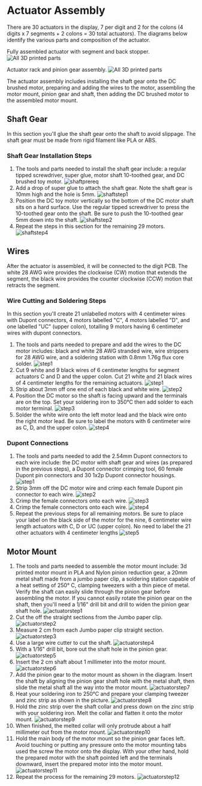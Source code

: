 # Actuator Assembly

There are 30 actuators in the display, 7 per digit and 2 for the colons (4 digits x 7 segments + 2 colons = 30 total actuators). The diagrams below identify the various parts and composition of the actuator.

Fully assembled actuator with segment and back stopper.
![All 3D printed parts](../img/motor-actuator-titles.png)

Actuator rack and pinion gear assembly.
![All 3D printed parts](../img/motor-gears-title.png)

The actuator assembly includes installing the shaft gear onto the DC brushed motor, preparing and adding the wires to the motor, assembling the motor mount, pinion gear and shaft, then adding the DC brushed motor to the assembled motor mount.

## Shaft Gear

In this section you'll glue the shaft gear onto the shaft to avoid slippage. The shaft gear must be made from rigid filament like PLA or ABS.

### Shaft Gear Installation Steps

1. The tools and parts needed to install the shaft gear include: a regular tipped screwdriver, super glue, motor shaft 10-toothed gear, and DC brushed toy motor.
![shaftprereq](../img/motor-shaft-gear/1-motor-shaft-gear.webp)
1. Add a drop of super glue to attach the shaft gear. Note the shaft gear is 10mm high and the hole is 5mm.
![shaftstep1](../img/motor-shaft-gear/2-motor-shaft-gear.webp)
1. Position the DC toy motor vertically so the bottom of the DC motor shaft sits on a hard surface. Use the regular tipped screwdriver to press the 10-toothed gear onto the shaft. Be sure to push the 10-toothed gear 5mm down into the shaft.
![shaftstep2](../img/motor-shaft-gear/3-motor-shaft-gear.webp)
1. Repeat the steps in this section for the remaining 29 motors.
![shaftstep4](../img/motor-shaft-gear/4-motor-shaft-gear.webp)

## Wires

After the actuator is assembled, it will be connected to the digit PCB. The white 28 AWG wire provides the clockwise (CW) motion that extends the segment, the black wire provides the counter clockwise (CCW) motion that retracts the segment.

### Wire Cutting and Soldering Steps

In this section you'll create 21 unlabelled motors with 4 centimeter wires with Dupont connectors, 4 motors labelled "C", 4 motors labelled "D", and one labelled "UC" (upper colon), totalling 9 motors having 6 centimeter wires with dupont connectors.

1. The tools and parts needed to prepare and add the wires to the DC motor includes: black and white 28 AWG stranded wire, wire strippers for 28 AWG wire, and a soldering station with 0.8mm 1.76g flux core solder.
![step1](../img/motor-wire/1-motor-wire-assembly.webp)
2. Cut 9 white and 9 black wires of 6 centimeter lengths for segment actuators C and D and the upper colon. Cut 21 white and 21 black wires of 4 centimeter lengths for the remaining actuators.
![step1](../img/motor-wire/2-motor-wire-assembly.webp)
1. Strip about 3mm off one end of each black and white wire.
![step2](../img/motor-wire/3-motor-wire-assembly.webp)
1. Position the DC motor so the shaft is facing upward and the terminals are on the top. Set your soldering iron to 350°C then add solder to each motor terminal.
![step3](../img/motor-wire/4-motor-wire-assembly.webp)
1. Solder the white wire onto the left motor lead and the black wire onto the right motor lead. Be sure to label the motors with 6 centimeter wire as C, D, and the upper colon.
![step4](../img/motor-wire/5-motor-wire-assembly.webp)

### Dupont Connections

1. The tools and parts needed to add the 2.54mm Dupont connectors to each wire include: the DC motor with shaft gear and wires (as prepared in the previous steps), a Dupont connector crimping tool, 60 female Dupont pin connectors and 30 1x2p Dupont connector housings.
![step1](../img//dupont-connections/1-motor-wire-dupont-connection.webp)
1. Strip 3mm off the DC motor wire and crimp each female Dupont pin connector to each wire.
![step2](../img/dupont-connections/2-motor-wire-dupont-connection.webp)
1. Crimp the female connectors onto each wire.
![step3](../img/dupont-connections/3-motor-wire-dupont-connection.webp)
1. Crimp the female connectors onto each wire.
![step4](../img/dupont-connections/4-motor-wire-dupont-connection.webp)
1. Repeat the previous steps for all remaining motors. Be sure to place your label on the black side of the motor for the nine, 6 centimeter wire length actuators with C, D or UC (upper colon). No need to label the 21 other actuators with 4 centimeter lengths
![step5](../img/dupont-connections/5-motor-wire-dupont-connection.webp)

## Motor Mount

1. The tools and parts needed to assemble the motor mount include: 3d printed motor mount in PLA and Nylon pinion reduction gear, a 20mm metal shaft made from a jumbo paper clip, a soldering station capable of a heat setting of 250° C, clamping tweezers with a thin piece of metal. Verify the shaft can easily slide through the pinion gear before assembling the motor. If you cannot easily rotate the pinion gear on the shaft, then you'll need a 1/16" drill bit and drill to widen the pinion gear shaft hole.
![actuatorstep1](../img/actuator/1-actuator.webp)
1. Cut the off the straight sections from the Jumbo paper clip. 
![actuatorstep2](../img/actuator/2-actuator.webp)
1. Measure 2 cm from each Jumbo paper clip straight section.
![actuatorstep3](../img/actuator/3-actuator.webp)
1. Use a large wire cutter to cut the shaft.
![actuatorstep4](../img/actuator/4-actuator.webp)
1. With a 1/16" drill bit, bore out the shaft hole in the pinion gear.
![actuatorstep5](../img/actuator/5-actuator.webp)
1. Insert the 2 cm shaft about 1 millimeter into the motor mount.
![actuatorstep6](../img/actuator/6-actuator.webp)
1. Add the pinion gear to the motor mount as shown in the diagram. Insert the shaft by aligning the pinion gear shaft hole with the metal shaft, then slide the metal shaft all the way into the motor mount.
![actuatorstep7](../img/actuator/7-actuator.webp)
1. Heat your soldering iron to 250°C and prepare your clamping tweezer and zinc strip as shown in the picture.
![actuatorstep8](../img/actuator/8-actuator.webp)
1. Hold the zinc strip over the shaft collar and press down on the zinc strip with your soldering iron. Melt the collar and flatten it onto the motor mount.
![actuatorstep9](../img/actuator/9-actuator.webp)
1. When finished, the melted collar will only protrude about a half millimeter out from the motor mount.
![actuatorstep10](../img/actuator/10-actuator.webp)
1. Hold the main body of the motor mount so the pinion gear faces left. Avoid touching or putting any pressure onto the motor mounting tabs used the screw the motor onto the display. With your other hand, hold the prepared motor with the shaft pointed left and the terminals downward, insert the prepared motor into the motor mount. 
![actuatorstep11](../img/actuator/11-actuator.webp)
1. Repeat the process for the remaining 29 motors.
![actuatorstep12](../img/actuator/12-actuator.webp)
